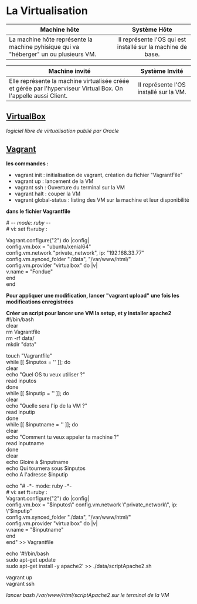 # La Virtualisation

| Machine hôte    | Système Hôte        |  
| ------------- |:-------------:|  
| La machine hôte représente la machine pyhisique qui va "héberger" un ou plusieurs VM.     | Il représente l'OS qui est installé sur la machine de base. |  

| Machine invité      | Système Invité      |
| ------------- |:-------------:|
| Elle représente la machine virtualisée créée et gérée par l'hyperviseur Virtual Box. On l'appelle aussi Client.  | Il représente l'OS installé sur la VM. |

## [VirtualBox](https://www.virtualbox.org/)
*logiciel libre de virtualisation publié par Oracle*  

## [Vagrant](https://www.vagrantup.com/)

**les commandes :**
* vagrant init : initialisation de vagrant, création du fichier "VagrantFile"
* vagrant up : lancement de la VM
* vagrant ssh : Ouverture du terminal sur la VM
* vagrant halt : couper la VM
* vagrant global-status : listing des VM sur la machine et leur disponibilité

**dans le fichier Vagrantfile**

 \# -*- mode: ruby -*-  
 \# vi: set ft=ruby :  

Vagrant.configure("2") do |config|  
  config.vm.box = "ubuntu/xenial64"  
  config.vm.network "private_network", ip: "192.168.33.77"  
  config.vm.synced_folder "./data", "/var/www/html/"  
  config.vm.provider "virtualbox" do |v|  
    v.name = "Fondue"  
  end  
end  

**Pour appliquer une modification, lancer "vagrant upload" une fois les modifications enregistrées**


**Créer un script pour lancer une VM la setup, et y installer apache2**  
\#!/bin/bash  
clear  
rm Vagrantfile  
rm -rf data/  
mkdir "data"  

touch "Vagrantfile"  
while [[ $inputos = '' ]]; do  
clear  
echo "Quel OS tu veux utiliser ?"  
read inputos  
done  
while [[ $inputip = '' ]]; do  
clear  
echo "Quelle sera l'ip de la VM ?"  
read inputip  
done  
while [[ $inputname = '' ]]; do  
clear  
echo "Comment tu veux appeler ta machine ?"  
read inputname  
done  
clear  
echo Gloire à $inputname  
echo Qui tournera sous $inputos  
echo A l\'adresse $inputip  

echo "\# -\*- mode: ruby -\*-  
\# vi: set ft=ruby :  
Vagrant.configure(\"2\") do |config|    
  config.vm.box = \"$inputos\"  
  config.vm.network \"private_network\", ip: \"$inputip\"  
  config.vm.synced_folder \"./data\", \"/var/www/html/\"  
  config.vm.provider \"virtualbox\" do |v|  
    v.name = \"$inputname\"  
   end  
end" >> Vagrantfile  

echo '\#!/bin/bash  
sudo apt-get update  
sudo apt-get install -y apache2' >> ./data/scriptApache2.sh  

vagrant up  
vagrant ssh  

*lancer bash /var/www/html/scriptApache2 sur le terminal de la VM*
